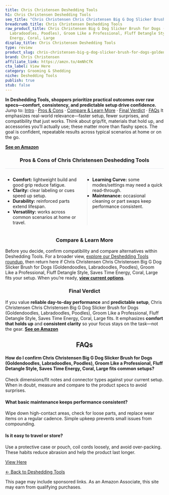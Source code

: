 ```yaml
---
title: Chris Christensen Deshedding Tools
h1: Chris Christensen Deshedding Tools
seo_title: "Chris Christensen Chris Christensen Big G Dog Slicker Brush\u2026"
breadcrumb_title: Chris Christensen Deshedding Tools
raw_product_title: Chris Christensen Big G Dog Slicker Brush for Dogs (Goldendoodles,
  Labradoodles, Poodles), Groom Like a Professional, Fluff Detangle Style, Saves Time
  Energy, Coral, Large
display_title: Chris Christensen Deshedding Tools
type: review
product_slug: chris-christensen-big-g-dog-slicker-brush-for-dogs-goldendoodles-labrad-52fdbcb7
brand: Chris Christensen
affiliate_link: https://amzn.to/4mNhCfK
cta_label: View Here
category: Grooming & Shedding
niche: Deshedding Tools
publish: true
stub: false
---
```


<div id="intro" class="full-width"><p><strong>In Deshedding Tools, shoppers prioritize practical outcomes over raw specs&mdash;comfort, consistency, and predictable setup drive confidence.</strong> Jump to: <a href="#intro">Intro</a> · <a href="#pros-cons">Pros &amp; Cons</a> · <a href="#compare-more">Compare &amp; Learn More</a> · <a href="#verdict">Final Verdict</a> · <a href="#faqs">FAQs</a> It emphasizes real-world relevance&mdash;faster setup, fewer surprises, and compatibility that just works. Think about grip/fit, materials that hold up, and accessories you’ll actually use; these matter more than flashy specs. The goal is confident, repeatable results across typical scenarios at home or on the go.</p><p><a href="https://amzn.to/4mNhCfK" rel="nofollow sponsored noopener" target="_blank"><strong>See on Amazon</strong></a></p></div>
<h3 id="pros-cons" style="text-align:center;">Pros &amp; Cons of Chris Christensen Deshedding Tools</h3>
<div class="pc-grid" style="display:grid;grid-template-columns:1fr 1fr;gap:16px;border-top:1px solid #e5e7eb;padding-top:12px;">
  <ul>
    <li><strong>Comfort:</strong> lightweight build and good grip reduce fatigue.</li>
    <li><strong>Clarity:</strong> clear labeling or cues speed up setup.</li>
    <li><strong>Durability:</strong> reinforced parts extend lifespan.</li>
    <li><strong>Versatility:</strong> works across common scenarios at home or travel.</li>
  </ul>
  <ul style="border-left:1px solid #e5e7eb;padding-left:16px;">
    <li><strong>Learning Curve:</strong> some modes/settings may need a quick read-through.</li>
    <li><strong>Maintenance:</strong> occasional cleaning or part swaps keep performance consistent.</li>
  </ul>
</div>


<h3 id="compare-more" style="text-align:center;">Compare &amp; Learn More</h3>
<p>Before you decide, confirm compatibility and compare alternatives within Deshedding Tools. For a broader view, <a href="#">explore our Deshedding Tools roundup</a>, then return here if Chris Christensen Chris Christensen Big G Dog Slicker Brush for Dogs (Goldendoodles, Labradoodles, Poodles), Groom Like a Professional, Fluff Detangle Style, Saves Time Energy, Coral, Large fits your setup. When you’re ready, <a href="https://amzn.to/4mNhCfK" rel="nofollow sponsored noopener" target="_blank"><strong>view current options</strong></a>.</p>

<h3 id="verdict" style="text-align:center;">Final Verdict</h3>
<p>If you value <strong>reliable day-to-day performance</strong> and <strong>predictable setup</strong>, Chris Christensen Chris Christensen Big G Dog Slicker Brush for Dogs (Goldendoodles, Labradoodles, Poodles), Groom Like a Professional, Fluff Detangle Style, Saves Time Energy, Coral, Large fits. It emphasizes <strong>comfort that holds up</strong> and <strong>consistent clarity</strong> so your focus stays on the task&mdash;not the gear. <a href="https://amzn.to/4mNhCfK" rel="nofollow sponsored noopener" target="_blank"><strong>See on Amazon</strong></a></p>

<h2 id="faqs" style="text-align:center;">FAQs</h2>
<h4><strong>How do I confirm Chris Christensen Big G Dog Slicker Brush for Dogs (Goldendoodles, Labradoodles, Poodles), Groom Like a Professional, Fluff Detangle Style, Saves Time Energy, Coral, Large fits common setups?</strong></h4>
<p>Check dimensions/fit notes and connector types against your current setup. When in doubt, measure and compare to the product specs to avoid surprises.</p>
<h4><strong>What basic maintenance keeps performance consistent?</strong></h4>
<p>Wipe down high-contact areas, check for loose parts, and replace wear items on a regular cadence. Simple upkeep prevents small issues from compounding.</p>
<h4><strong>Is it easy to travel or store?</strong></h4>
<p>Use a protective case or pouch, coil cords loosely, and avoid over-packing. These habits reduce abrasion and help the product last longer.</p>

<p><a class="btn" href="https://amzn.to/4mNhCfK" target="_blank" rel="nofollow sponsored noopener">View Here</a></p>
<p><a href="/roundups/grooming-shedding/deshedding-tools/">← Back to Deshedding Tools</a></p>
<aside class="disclosure">This page may include sponsored links. As an Amazon Associate, this site may earn from qualifying purchases.</aside>
